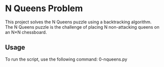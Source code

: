 # N Queens Problem

This project solves the N Queens puzzle using a backtracking algorithm. The N Queens puzzle is the challenge of placing N non-attacking queens on an N×N chessboard.

## Usage

To run the script, use the following command: 0-nqueens.py